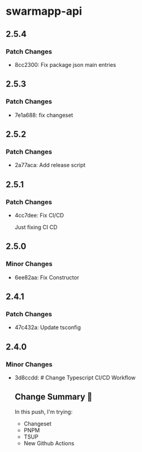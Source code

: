 # swarmapp-api

## 2.5.4

### Patch Changes

- 8cc2300: Fix package json main entries

## 2.5.3

### Patch Changes

- 7e1a688: fix changeset

## 2.5.2

### Patch Changes

- 2a77aca: Add release script

## 2.5.1

### Patch Changes

- 4cc7dee: Fix CI/CD

  Just fixing CI CD

## 2.5.0

### Minor Changes

- 6ee82aa: Fix Constructor

## 2.4.1

### Patch Changes

- 47c432a: Update tsconfig

## 2.4.0

### Minor Changes

- 3d8ccdd: # Change Typescript CI/CD Workflow

  ## Change Summary 📔

  In this push, I'm trying:

  - Changeset
  - PNPM
  - TSUP
  - New Github Actions
